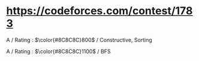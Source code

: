 # https://codeforces.com/contest/1783

A / Rating : $\color{#8C8C8C}800$ / Constructive, Sorting

A / Rating : $\color{#8C8C8C}1100$ / BFS
